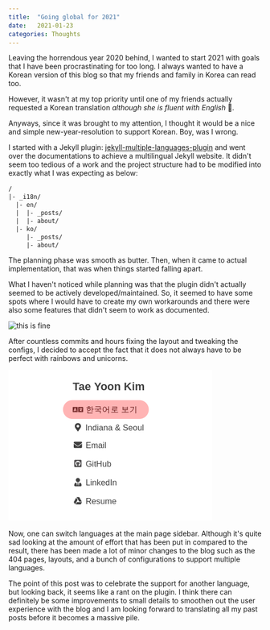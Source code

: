 ```yaml
---
title:  "Going global for 2021"
date:   2021-01-23
categories: Thoughts
---
```


Leaving the horrendous year 2020 behind, I wanted to start 2021 with goals that I have been procrastinating for too long.
I always wanted to have a Korean version of this blog so that my friends and family in Korea can read too.

However, it wasn't at my top priority until one of my friends actually requested a Korean translation *although she is fluent with English* 🤔.

Anyways, since it was brought to my attention, I thought it would be a nice and simple new-year-resolution to support Korean. Boy, was I wrong.

I started with a Jekyll plugin: [jekyll-multiple-languages-plugin](https://github.com/kurtsson/jekyll-multiple-languages-plugin) and went over the documentations to achieve a multilingual Jekyll website.
It didn't seem too tedious of a work and the project structure had to be modified into exactly what I was expecting as below:

~~~
/
|- _i18n/
  |- en/
  |  |- _posts/
  |  |- about/
  |- ko/
     |- _posts/
     |- about/
~~~

The planning phase was smooth as butter.
Then, when it came to actual implementation, that was when things started falling apart.

What I haven't noticed while planning was that the plugin didn't actually seemed to be actively developed/maintained.
So, it seemed to have some spots where I would have to create my own workarounds and there were also some features that didn't seem to work as documented.

![this is fine](https://cdn.vox-cdn.com/uploads/chorus_image/image/49493993/this-is-fine.0.jpg)

After countless commits and hours fixing the layout and tweaking the configs, I decided to accept the fact that it does not always have to be perfect with rainbows and unicorns.

![result](/assets/images/2021-01-23-cross-language-1.png)

Now, one can switch languages at the main page sidebar.
Although it's quite sad looking at the amount of effort that has been put in compared to the result, there has been made a lot of minor changes to the blog such as the 404 pages, layouts, and a bunch of configurations to support multiple languages.

The point of this post was to celebrate the support for another language, but looking back, it seems like a rant on the plugin. I think there can definitely be some improvements to small details to smoothen out the user experience with the blog and I am looking forward to translating all my past posts before it becomes a massive pile.